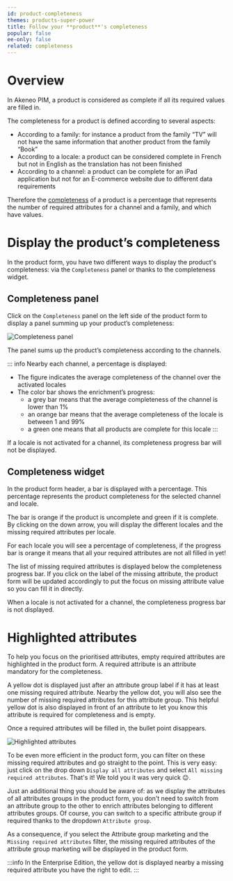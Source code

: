 ```yaml
---
id: product-completeness
themes: products-super-power
title: Follow your **product**'s completeness
popular: false
ee-only: false
related: completeness
---
```


# Overview

In Akeneo PIM, a product is considered as complete if all its required values are filled in.

The completeness for a product is defined according to several aspects:
- According to a family: for instance a product from the family “TV” will not have the same information that another product from the family “Book”
- According to a locale: a product can be considered complete in French but not in English as the translation has not been finished
- According to a channel: a product can be complete for an iPad application but not for an E-commerce website due to different data requirements

Therefore the [completeness](/articles/what-is-the-completeness.html) of a product is a percentage that represents the number of required attributes for a channel and a family, and which have values.

# Display the product’s completeness

In the product form, you have two different ways to display the product's completeness: via the `Completeness` panel or thanks to the completeness widget.

## Completeness panel

Click on the `Completeness` panel on the left side of the product form to display a panel summing up your product’s completeness:

![Completeness panel](../img/Products_PEFCompleteness.png)

The panel sums up the product’s completeness according to the channels.

::: info
Nearby each channel, a percentage is displayed:
- The figure indicates the average completeness of the channel over the activated locales
- The color bar shows the enrichment’s progress:
    - a grey bar means that the average completeness of the channel is lower than 1%
    - an orange bar means that the average completeness of the locale is between 1 and 99%
    - a green one means that all products are complete for this locale
:::

If a locale is not activated for a channel, its completeness progress bar will not be displayed.

## Completeness widget

In the product form header, a bar is displayed with a percentage.
This percentage represents the product completeness for the selected channel and locale.

The bar is orange if the product is uncomplete and green if it is complete.
By clicking on the down arrow, you will display the different locales and the missing required attributes per locale.

For each locale you will see a percentage of completeness, if the progress bar is orange it means that all your required attributes are not all filled in yet!

The list of missing required
attributes is displayed below the completeness progress bar. If you click on the label of the missing attribute, the product form will be updated accordingly to put the focus on missing attribute value so you can fill it in directly.

When a locale is not activated for a channel, the completeness progress bar is not displayed.

# Highlighted attributes

To help you focus on the prioritised attributes, empty required attributes are highlighted in the product form. A required attribute is an attribute mandatory for the completeness.

A yellow dot is displayed just after an attribute group label if it has at least one missing required attribute. Nearby the yellow dot, you will also see the number of missing required attributes for this attribute group.
This helpful yellow dot is also displayed in front of an attribute to let you know this attribute is required for completeness and is empty.

Once a required attributes will be filled in, the bullet point disappears.

![Highlighted attributes](../img/Products_CompleteAProductProcess.gif)

To be even more efficient in the product form, you can filter on these missing required attributes and go straight to the point.
This is very easy: just click on the drop down `Display all attributes` and select `All missing required attributes`. That's it! We told you it was very quick :wink:.

Just an additional thing you should be aware of: as we display the attributes of all attributes groups in the product form, you don't need to switch from an attribute group to the other to enrich attributes belonging to different attributes groups. Of course, you can switch to a specific attribute group if required thanks to the dropdown `Attribute group`.

As a consequence, if you select the Attribute group marketing and the `Missing required attributes` filter, the missing required attributes of the attribute group marketing will be displayed in the product form.

:::info
In the Enterprise Edition, the yellow dot is displayed nearby a missing required attribute you have the right to edit.
:::

